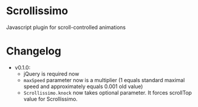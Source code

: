 # Scrollissimo
Javascript plugin for scroll-controlled animations

# Changelog
 * v0.1.0:
    * jQuery is required now
    * ```maxSpeed``` parameter now is a multiplier (1 equals standard maximal speed and approximately equals 0.001 old value)
    * ```Scrollissimo.knock``` now takes optional parameter. It forces scrollTop value for Scrollissimo.
